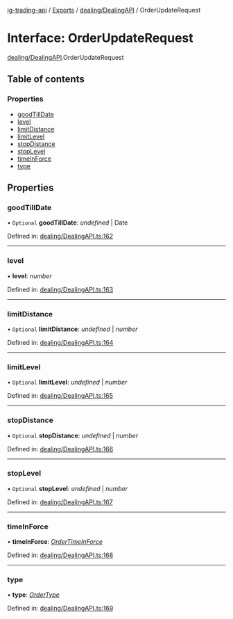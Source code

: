 [ig-trading-api](../README.md) / [Exports](../modules.md) / [dealing/DealingAPI](../modules/dealing_dealingapi.md) / OrderUpdateRequest

# Interface: OrderUpdateRequest

[dealing/DealingAPI](../modules/dealing_dealingapi.md).OrderUpdateRequest

## Table of contents

### Properties

- [goodTillDate](dealing_dealingapi.orderupdaterequest.md#goodtilldate)
- [level](dealing_dealingapi.orderupdaterequest.md#level)
- [limitDistance](dealing_dealingapi.orderupdaterequest.md#limitdistance)
- [limitLevel](dealing_dealingapi.orderupdaterequest.md#limitlevel)
- [stopDistance](dealing_dealingapi.orderupdaterequest.md#stopdistance)
- [stopLevel](dealing_dealingapi.orderupdaterequest.md#stoplevel)
- [timeInForce](dealing_dealingapi.orderupdaterequest.md#timeinforce)
- [type](dealing_dealingapi.orderupdaterequest.md#type)

## Properties

### goodTillDate

• `Optional` **goodTillDate**: _undefined_ \| Date

Defined in: [dealing/DealingAPI.ts:162](https://github.com/bennycode/ig-trading-api/blob/afea174/src/dealing/DealingAPI.ts#L162)

---

### level

• **level**: _number_

Defined in: [dealing/DealingAPI.ts:163](https://github.com/bennycode/ig-trading-api/blob/afea174/src/dealing/DealingAPI.ts#L163)

---

### limitDistance

• `Optional` **limitDistance**: _undefined_ \| _number_

Defined in: [dealing/DealingAPI.ts:164](https://github.com/bennycode/ig-trading-api/blob/afea174/src/dealing/DealingAPI.ts#L164)

---

### limitLevel

• `Optional` **limitLevel**: _undefined_ \| _number_

Defined in: [dealing/DealingAPI.ts:165](https://github.com/bennycode/ig-trading-api/blob/afea174/src/dealing/DealingAPI.ts#L165)

---

### stopDistance

• `Optional` **stopDistance**: _undefined_ \| _number_

Defined in: [dealing/DealingAPI.ts:166](https://github.com/bennycode/ig-trading-api/blob/afea174/src/dealing/DealingAPI.ts#L166)

---

### stopLevel

• `Optional` **stopLevel**: _undefined_ \| _number_

Defined in: [dealing/DealingAPI.ts:167](https://github.com/bennycode/ig-trading-api/blob/afea174/src/dealing/DealingAPI.ts#L167)

---

### timeInForce

• **timeInForce**: [_OrderTimeInForce_](../enums/dealing_dealingapi.ordertimeinforce.md)

Defined in: [dealing/DealingAPI.ts:168](https://github.com/bennycode/ig-trading-api/blob/afea174/src/dealing/DealingAPI.ts#L168)

---

### type

• **type**: [_OrderType_](../enums/dealing_dealingapi.ordertype.md)

Defined in: [dealing/DealingAPI.ts:169](https://github.com/bennycode/ig-trading-api/blob/afea174/src/dealing/DealingAPI.ts#L169)
